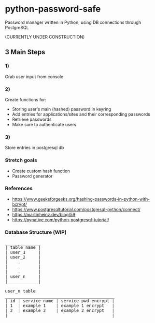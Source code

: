# python-password-safe
Password manager written in Python, using DB connections through PostgreSQL

(CURRENTLY UNDER CONSTRUCTION)

## 3 Main Steps

### 1)
Grab user input from console

### 2)
Create functions for:
- Storing user's main (hashed) password in keyring
- Add entries for applications/sites and their corresponding passwords
- Retrieve passwords
- Make sure to authenticate users

### 3)
Store entries in postgresql db

### Stretch goals
- Create custom hash function
- Password generator

### References
- https://www.geeksforgeeks.org/hashing-passwords-in-python-with-bcrypt/
- https://www.postgresqltutorial.com/postgresql-python/connect/
- https://martinheinz.dev/blog/59
- https://pynative.com/python-postgresql-tutorial/

### Database Structure (WIP)
<pre>
______________
| table_name |
| user_1     |
| user_2     |
|    .       |
|    .       |
|    .       |
| user_n     |
|____________|

user_n table 
___________________________________________
| id | service name | service pwd encrypt |
| 1  | example 1    | example 1 encrypt   |
| 2  | example 2    | example 2 encrypt   |
|_________________________________________|
</pre>